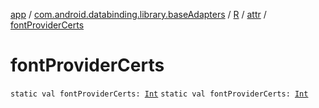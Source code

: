 [app](../../../index.md) / [com.android.databinding.library.baseAdapters](../../index.md) / [R](../index.md) / [attr](index.md) / [fontProviderCerts](./font-provider-certs.md)

# fontProviderCerts

`static val fontProviderCerts: `[`Int`](https://kotlinlang.org/api/latest/jvm/stdlib/kotlin/-int/index.html)
`static val fontProviderCerts: `[`Int`](https://kotlinlang.org/api/latest/jvm/stdlib/kotlin/-int/index.html)
